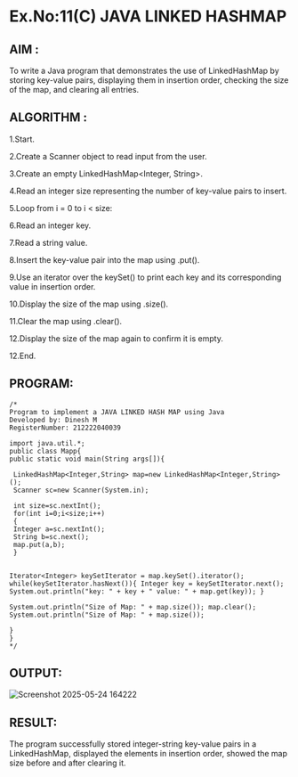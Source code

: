 # Ex.No:11(C)             JAVA LINKED HASHMAP
 ## AIM :

To write a Java program that demonstrates the use of LinkedHashMap by storing key-value pairs, displaying them in insertion order, checking the size of the map, and clearing all entries.



## ALGORITHM :

1.Start.

2.Create a Scanner object to read input from the user.

3.Create an empty LinkedHashMap<Integer, String>.

4.Read an integer size representing the number of key-value pairs to insert.

5.Loop from i = 0 to i < size:

6.Read an integer key.

7.Read a string value.

8.Insert the key-value pair into the map using .put().

9.Use an iterator over the keySet() to print each key and its corresponding value in insertion order.

10.Display the size of the map using .size().

11.Clear the map using .clear().

12.Display the size of the map again to confirm it is empty.

12.End.

## PROGRAM:
 ```
/*
Program to implement a JAVA LINKED HASH MAP using Java
Developed by: Dinesh M
RegisterNumber: 212222040039

import java.util.*;  
public class Mapp{  
 public static void main(String args[]){ 
     
  LinkedHashMap<Integer,String> map=new LinkedHashMap<Integer,String>(); 
  Scanner sc=new Scanner(System.in);
  
  int size=sc.nextInt();
  for(int i=0;i<size;i++)
  {
  Integer a=sc.nextInt();
  String b=sc.next();
  map.put(a,b);  
  } 
 
  
 Iterator<Integer> keySetIterator = map.keySet().iterator(); while(keySetIterator.hasNext()){ Integer key = keySetIterator.next(); System.out.println("key: " + key + " value: " + map.get(key)); }

System.out.println("Size of Map: " + map.size()); map.clear(); 
System.out.println("Size of Map: " + map.size()); 

 }  
}  
*/
```









## OUTPUT:
![Screenshot 2025-05-24 164222](https://github.com/user-attachments/assets/8523e2da-54f9-4e19-afa9-b5637147e148)



## RESULT:
The program successfully stored integer-string key-value pairs in a LinkedHashMap, displayed the elements in insertion order, showed the map size before and after clearing it.








